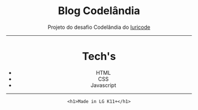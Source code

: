 <div align="center">
    <h1>Blog Codelândia</h1>
    <p>Projeto do desafio Codelândia do <a href="https://instagram/iuricode" />Iuricode</a></p>

---

<h1>Tech's</h1>
    <ul>
        <li>HTML</li>
        <li>CSS</li>
        <li>Javascript</li>
    </ul>

---

    <h1>Made in LG K11+</h1>
</div>
